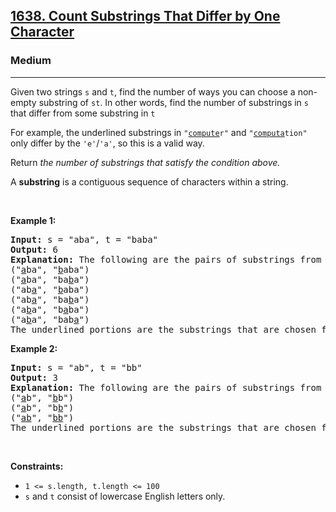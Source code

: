 <h2><a href="https://leetcode.com/problems/count-substrings-that-differ-by-one-character/">1638. Count Substrings That Differ by One Character</a></h2><h3>Medium</h3><hr><div><p><font papago-translate="cached" papago-id="15">Given two strings </font><code>s</code><font papago-translate="cached" papago-id="16"> and </font><code>t</code><font papago-translate="cached" papago-id="17">, find the number of ways you can choose a non-empty substring of </font><code>s</code><code>t</code><font papago-translate="cached" papago-id="19">. In other words, find the number of substrings in </font><code>s</code><font papago-translate="cached" papago-id="20"> that differ from some substring in </font><code>t</code></p>

<p><font papago-translate="cached" papago-id="22">For example, the underlined substrings in </font><code>"<u>compute</u>r"</code><font papago-translate="cached" papago-id="23"> and </font><code>"<u>computa</u>tion"</code><font papago-translate="cached" papago-id="24"> only differ by the </font><code>'e'</code><font papago-translate="cached" papago-id="25">/</font><code>'a'</code><font papago-translate="cached" papago-id="26">, so this is a valid way.</font></p>

<p papago-id="27" papago-translate="cached">Return <em papago-id="27-1">the number of substrings that satisfy the condition above.</em></p>

<p papago-id="28" papago-translate="cached">A <strong papago-id="28-1">substring</strong> is a contiguous sequence of characters within a string.</p>

<p>&nbsp;</p>
<p><strong papago-id="29" papago-translate="translated">Example 1:</strong></p>

<pre papago-id="30" papago-translate="cached"><strong papago-id="30-0">Input:</strong> s = "aba", t = "baba"
<strong papago-id="30-2">Output:</strong> 6
<strong papago-id="30-4">Explanation:</strong> The following are the pairs of substrings from s and t that differ by exactly 1 character:
("<u papago-id="30-6">a</u>ba", "<u papago-id="30-8">b</u>aba")
("<u papago-id="30-10">a</u>ba", "ba<u papago-id="30-12">b</u>a")
("ab<u papago-id="30-14">a</u>", "<u papago-id="30-16">b</u>aba")
("ab<u papago-id="30-18">a</u>", "ba<u papago-id="30-20">b</u>a")
("a<u papago-id="30-22">b</u>a", "b<u papago-id="30-24">a</u>ba")
("a<u papago-id="30-26">b</u>a", "bab<u papago-id="30-28">a</u>")
The underlined portions are the substrings that are chosen from s and t.
</pre><font papago-translate="cached" papago-id="14">
​​<strong papago-id="14-1">Example 2:</strong></font>

<pre papago-id="0" papago-translate="cached"><strong papago-id="0-0">Input:</strong> s = "ab", t = "bb"
<strong papago-id="0-2">Output:</strong> 3
<strong papago-id="0-4">Explanation:</strong> The following are the pairs of substrings from s and t that differ by 1 character:
("<u papago-id="0-6">a</u>b", "<u papago-id="0-8">b</u>b")
("<u papago-id="0-10">a</u>b", "b<u papago-id="0-12">b</u>")
("<u papago-id="0-14">ab</u>", "<u papago-id="0-16">bb</u>")
​​​​The underlined portions are the substrings that are chosen from s and t.
</pre>

<p>&nbsp;</p>
<p><strong>Constraints:</strong></p>

<ul>
	<li><code>1 &lt;= s.length, t.length &lt;= 100</code></li>
	<li><code>s</code><font papago-translate="translated" papago-id="12"> and </font><code>t</code><font papago-translate="translated" papago-id="13"> consist of lowercase English letters only.</font></li>
</ul>
</div>